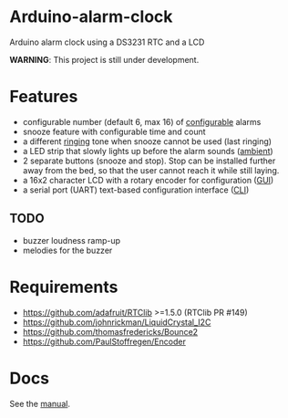 # Arduino-alarm-clock
Arduino alarm clock using a DS3231 RTC and a LCD

**WARNING**: This project is still under development.


# Features
- configurable number (default 6, max 16) of
  [configurable](./docs/manual.md#Alarms) alarms
- snooze feature with configurable time and count
- a different [ringing](./docs/manual.md#Ringing) tone when snooze cannot be
  used (last ringing)
- a LED strip that slowly lights up before the alarm sounds
  ([ambient](./docs/manual.md#Ambient-LED-strip))
- 2 separate buttons (snooze and stop). Stop can be installed further away
  from the bed, so that the user cannot reach it while still laying.
- a 16x2 character LCD with a rotary encoder for configuration
  ([GUI](./docs/manual.md#LCD))
- a serial port (UART) text-based configuration interface
  ([CLI](./docs/manual.md#Serial-CLI))

## TODO
- buzzer loudness ramp-up
- melodies for the buzzer


# Requirements
- https://github.com/adafruit/RTClib >=1.5.0 (RTClib PR #149)
- https://github.com/johnrickman/LiquidCrystal_I2C
- https://github.com/thomasfredericks/Bounce2
- https://github.com/PaulStoffregen/Encoder


# Docs
See the [manual][manual].


[manual]: ./docs/manual.md
